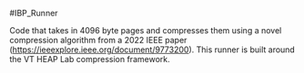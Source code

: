 #IBP_Runner

Code that takes in 4096 byte pages and compresses them using a novel compression algorithm from a 2022 IEEE paper (https://ieeexplore.ieee.org/document/9773200). This runner 
is built around the VT HEAP Lab compression framework. 
